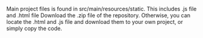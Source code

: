 Main project files is found in src/main/resources/static. This includes .js file and .html file
Download the .zip file of the repository. Otherwise, you can locate the .html and .js file and download them to your own project, or simply copy the code.
